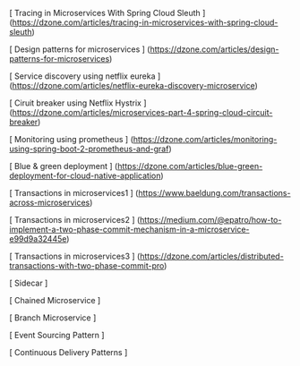 [ Tracing in Microservices With Spring Cloud Sleuth ] (https://dzone.com/articles/tracing-in-microservices-with-spring-cloud-sleuth)

[ Design patterns for microservices ] (https://dzone.com/articles/design-patterns-for-microservices)

[ Service discovery using netflix eureka ] (https://dzone.com/articles/netflix-eureka-discovery-microservice)

[ Ciruit breaker using Netflix Hystrix ] (https://dzone.com/articles/microservices-part-4-spring-cloud-circuit-breaker)

[ Monitoring using prometheus ] (https://dzone.com/articles/monitoring-using-spring-boot-2-prometheus-and-graf)

[ Blue & green deployment ] (https://dzone.com/articles/blue-green-deployment-for-cloud-native-application)

[ Transactions in microservices1 ] (https://www.baeldung.com/transactions-across-microservices)

[ Transactions in microservices2 ] (https://medium.com/@epatro/how-to-implement-a-two-phase-commit-mechanism-in-a-microservice-e99d9a32445e)

[ Transactions in microservices3 ] (https://dzone.com/articles/distributed-transactions-with-two-phase-commit-pro)

[ Sidecar ]

[ Chained Microservice ]

[ Branch Microservice ]

[ Event Sourcing Pattern ]

[ Continuous Delivery Patterns ]